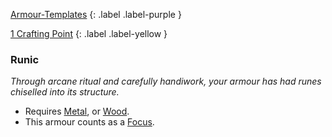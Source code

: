 
[Armour-Templates](Game/Armour-Templates)
{: .label .label-purple }

[1 Crafting Point](Game/Designing-Weapons#Crafting%20Points)
{: .label .label-yellow }
### Runic
*Through arcane ritual and carefully handiwork, your armour has had runes chiselled into its structure.*
* Requires [Metal](Game/Metal), or [Wood](Game/Wood).
* This armour counts as a [Focus](Game/Example-Gear.md#Focus).